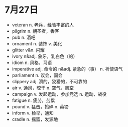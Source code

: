 # 7月27日

- veteran n. 老兵，经验丰富的人
- pilgrim n. 朝圣者，香客
- pub n. 酒吧
- ornament n. 装饰 v. 美化
- glitter v&n. 闪耀
- ivory n&adj. 象牙，乳白色（的）
- idiom n. 风格，习语
- imperative adj. 命令的 n&adj. 紧急的（事） n. 祈使语气
- parliament n. 议会，国会
- slippery adj. 滑的，狡猾的，不可靠的
- air v. 通风，晾干 n. 空气，航空
- campaign v. 发起运动，参加竞选 n. 运动，战役
- fatigue n. 疲劳，劳累
- pound v. 猛击，捣碎 n. 英镑
- inform v. 检举，通知
- cradle n. 摇篮，发源地
